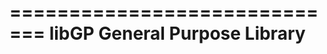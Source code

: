 =============================
           libGP
   General Purpose Library
=============================
